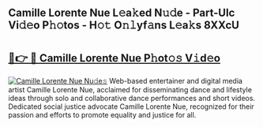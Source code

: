 ## Camille Lorente Nue L𝚎a𝚔ed N𝚞𝚍e - Part-UIc Vi𝚍𝚎o P𝚑𝚘tos - H𝚘𝚝 O𝚗𝚕yf𝚊ns L𝚎a𝚔s 8XXcU

# <h2><a href="http://kf9orf0.oniu.top/?m=Camille+Lorente+Nue">🔗👉 🔴 Camille Lorente Nue P𝚑ot𝚘𝚜 V𝚒d𝚎o</a></h2>

[![Camille Lorente Nue Nu𝚍e𝚜](https://i.imgur.com/0qMVB7G.gif)](http://kf9orf0.oniu.top/?m=Camille+Lorente+Nue)
Web-based entertainer and digital media artist Camille Lorente Nue, acclaimed for disseminating dance and lifestyle ideas through solo and collaborative dance performances and short videos. Dedicated social justice advocate Camille Lorente Nue, recognized for their passion and efforts to promote equality and justice for all.  
